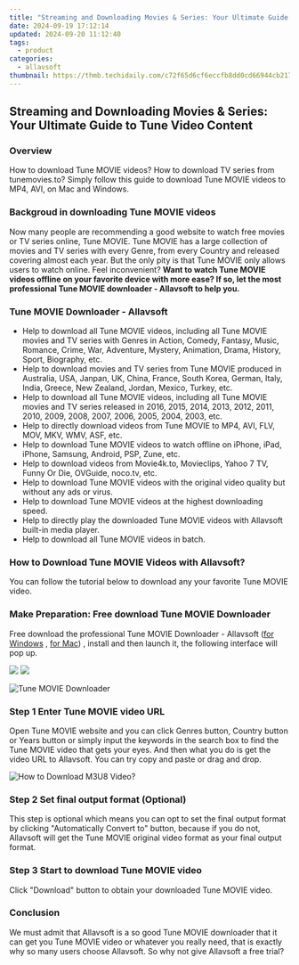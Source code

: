 ```yaml
---
title: "Streaming and Downloading Movies & Series: Your Ultimate Guide to Tune Video Content"
date: 2024-09-19 17:12:14
updated: 2024-09-20 11:12:40
tags:
  - product
categories:
  - allavsoft
thumbnail: https://thmb.techidaily.com/c72f65d6cf6eccfb8dd0cd66944cb2172744b7375f3b2c967f4222ce690bc4fc.jpg
---
```


## Streaming and Downloading Movies & Series: Your Ultimate Guide to Tune Video Content

### Overview

How to download Tune MOVIE videos? How to download TV series from tunemovies.to? Simply follow this guide to download Tune MOVIE videos to MP4, AVI, on Mac and Windows.

### Backgroud in downloading Tune MOVIE videos

Now many people are recommending a good website to watch free movies or TV series online, Tune MOVIE. Tune MOVIE has a large collection of movies and TV series with every Genre, from every Country and released covering almost each year. But the only pity is that Tune MOVIE only allows users to watch online. Feel inconvenient? **Want to watch Tune MOVIE videos offline on your favorite device with more ease? If so, let the most professional Tune MOVIE downloader - Allavsoft to help you.**

### Tune MOVIE Downloader - Allavsoft

* Help to download all Tune MOVIE videos, including all Tune MOVIE movies and TV series with Genres in Action, Comedy, Fantasy, Music, Romance, Crime, War, Adventure, Mystery, Animation, Drama, History, Sport, Biography, etc.
* Help to download movies and TV series from Tune MOVIE produced in Australia, USA, Janpan, UK, China, France, South Korea, German, Italy, India, Greece, New Zealand, Jordan, Mexico, Turkey, etc.
* Help to download all Tune MOVIE videos, including all Tune MOVIE movies and TV series released in 2016, 2015, 2014, 2013, 2012, 2011, 2010, 2009, 2008, 2007, 2006, 2005, 2004, 2003, etc.
* Help to directly download videos from Tune MOVIE to MP4, AVI, FLV, MOV, MKV, WMV, ASF, etc.
* Help to download Tune MOVIE videos to watch offline on iPhone, iPad, iPhone, Samsung, Android, PSP, Zune, etc.
* Help to download videos from Movie4k.to, Movieclips, Yahoo 7 TV, Funny Or Die, OVGuide, noco.tv, etc.
* Help to download Tune MOVIE videos with the original video quality but without any ads or virus.
* Help to download Tune MOVIE videos at the highest downloading speed.
* Help to directly play the downloaded Tune MOVIE videos with Allavsoft built-in media player.
* Help to download all Tune MOVIE videos in batch.

### How to Download Tune MOVIE Videos with Allavsoft?

You can follow the tutorial below to download any your favorite Tune MOVIE video.

### Make Preparation: Free download Tune MOVIE Downloader

Free download the professional Tune MOVIE Downloader - Allavsoft ([for Windows](https://tools.techidaily.com/allavsoft/products/) , [for Mac](https://tools.techidaily.com/allavsoft/products/)) , install and then launch it, the following interface will pop up.

[![](https://www.allavsoft.com/how-to/../images/how-to/free-download-win.jpg)](https://tools.techidaily.com/allavsoft/products/) [![](https://www.allavsoft.com/how-to/../images/how-to/free-download-mac.jpg)](https://tools.techidaily.com/allavsoft/products/)

![Tune MOVIE Downloader](https://www.allavsoft.com/how-to/../images/allavsoft/screen-shot-600.jpg)

### Step 1 Enter Tune MOVIE video URL

Open Tune MOVIE website and you can click Genres button, Country button or Years button or simply input the keywords in the search box to find the Tune MOVIE video that gets your eyes. And then what you do is get the video URL to Allavsoft. You can try copy and paste or drag and drop.

![How to Download M3U8 Video?](https://www.allavsoft.com/how-to/../images/how-to/download-rtmp-video/download-rtmp-video.jpg)

### Step 2 Set final output format (Optional)

This step is optional which means you can opt to set the final output format by clicking "Automatically Convert to" button, because if you do not, Allavsoft will get the Tune MOVIE original video format as your final output format.

### Step 3 Start to download Tune MOVIE video

Click "Download" button to obtain your downloaded Tune MOVIE video.

### Conclusion

We must admit that Allavsoft is a so good Tune MOVIE downloader that it can get you Tune MOVIE video or whatever you really need, that is exactly why so many users choose Allavsoft. So why not give Allavsoft a free trial?

<ins class="adsbygoogle"
     style="display:block"
     data-ad-format="autorelaxed"
     data-ad-client="ca-pub-7571918770474297"
     data-ad-slot="1223367746"></ins>



<ins class="adsbygoogle"
     style="display:block"
     data-ad-client="ca-pub-7571918770474297"
     data-ad-slot="8358498916"
     data-ad-format="auto"
     data-full-width-responsive="true"></ins>
